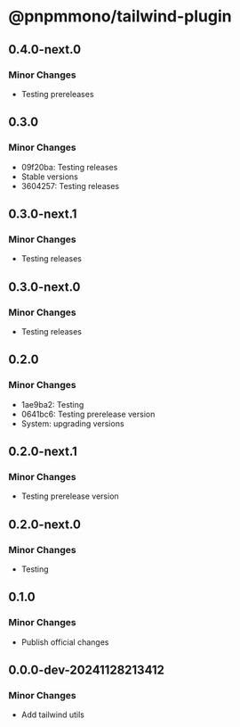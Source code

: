 # @pnpmmono/tailwind-plugin

## 0.4.0-next.0

### Minor Changes

- Testing prereleases

## 0.3.0

### Minor Changes

- 09f20ba: Testing releases
- Stable versions
- 3604257: Testing releases

## 0.3.0-next.1

### Minor Changes

- Testing releases

## 0.3.0-next.0

### Minor Changes

- Testing releases

## 0.2.0

### Minor Changes

- 1ae9ba2: Testing
- 0641bc6: Testing prerelease version
- System: upgrading versions

## 0.2.0-next.1

### Minor Changes

- Testing prerelease version

## 0.2.0-next.0

### Minor Changes

- Testing

## 0.1.0

### Minor Changes

- Publish official changes

## 0.0.0-dev-20241128213412

### Minor Changes

- Add tailwind utils
